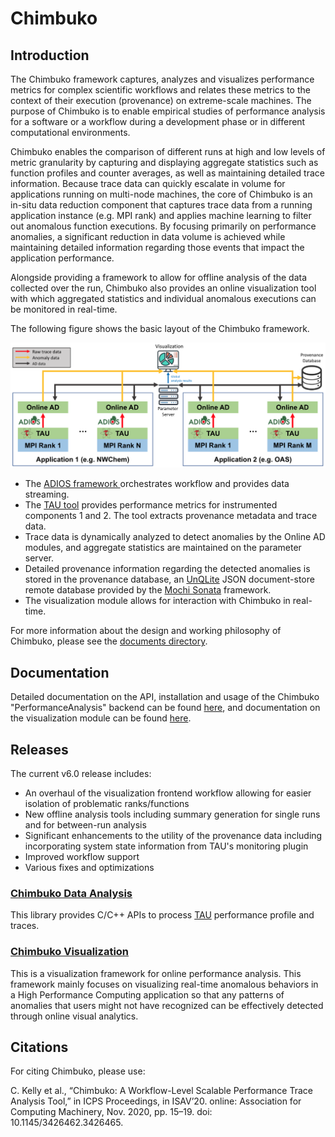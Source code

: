 # Chimbuko

## Introduction

The Chimbuko framework captures, analyzes and visualizes performance metrics for complex scientific workflows and relates these metrics to the context of their execution (provenance) on extreme-scale
machines. The purpose of Chimbuko is to enable empirical studies of performance analysis for a software or a workflow during a development phase or in different computational environments.

Chimbuko enables the comparison of different runs at high and low levels of metric granularity by capturing and displaying aggregate statistics such as function profiles and counter averages, as well as maintaining detailed trace information. Because trace data can quickly escalate in volume for applications running on multi-node machines, the core of Chimbuko is an in-situ data reduction component that captures trace data from a running application instance (e.g. MPI rank) and applies machine learning to filter out anomalous function executions. By focusing primarily on performance anomalies, a significant reduction in data volume is achieved while maintaining detailed information regarding those events that impact the application performance. 

Alongside providing a framework to allow for offline analysis of the data collected over the run, Chimbuko also provides an online visualization tool with which aggregated statistics and individual anomalous executions can be monitored in real-time.

The following figure shows the basic layout of the Chimbuko framework. 

![Chimbuko Basic Layout](figures/chimbuko_overview.png)

* The [ADIOS framework ](https://www.olcf.ornl.gov/center-projects/adios/) orchestrates workflow and provides data streaming. 
* The [TAU tool](https://www.cs.uoregon.edu/research/tau/home.php) provides performance metrics for instrumented components 1 and 2. The tool extracts provenance metadata and trace data. 
* Trace data is dynamically analyzed to detect anomalies by the Online AD modules, and aggregate statistics are maintained on the parameter server.
* Detailed provenance information regarding the detected anomalies is stored in the provenance database, an [UnQLite](https://unqlite.org/) JSON document-store remote database provided by the [Mochi Sonata](https://xgitlab.cels.anl.gov/sds/sonata) framework.
* The visualization module allows for interaction with Chimbuko in real-time.

For more information about the design and working philosophy of Chimbuko, please see the [documents directory](https://github.com/CODARcode/Chimbuko/tree/master/documents). 

## Documentation

Detailed documentation on the API, installation and usage of the Chimbuko "PerformanceAnalysis" backend can be found [here](https://chimbuko-performance-analysis.readthedocs.io/en/latest/), and documentation on the visualization module can be found [here](https://github.com/CODARcode/ChimbukoVisualizationII).

## Releases

The current v6.0 release includes:
- An overhaul of the visualization frontend workflow allowing for easier isolation of problematic ranks/functions
- New offline analysis tools including summary generation for single runs and for between-run analysis
- Significant enhancements to the utility of the provenance data including incorporating system state information from TAU's monitoring plugin
- Improved workflow support
- Various fixes and optimizations

### [Chimbuko Data Analysis](https://github.com/CODARcode/PerformanceAnalysis)

This library provides C/C++ APIs to process [TAU](http://tau.uoregon.edu) performance profile and traces.

### [Chimbuko Visualization](https://github.com/CODARcode/ChimbukoVisualizationII)

This is a visualization framework for online performance analysis. This framework mainly focuses on visualizing real-time anomalous behaviors in a High Performance Computing application so that any patterns of anomalies that users might not have recognized can be effectively detected through online visual analytics.

## Citations

For citing Chimbuko, please use:

C. Kelly et al., “Chimbuko: A Workflow-Level Scalable Performance Trace Analysis Tool,” in ICPS Proceedings, in ISAV’20. online: Association for Computing Machinery, Nov. 2020, pp. 15–19. doi: 10.1145/3426462.3426465.
